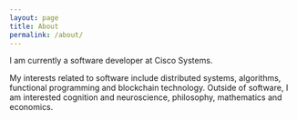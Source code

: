 ```yaml
---
layout: page
title: About
permalink: /about/
---
```

I am currently a software developer at Cisco Systems.

My interests related to software include distributed systems, algorithms, functional programming and blockchain technology. Outside of software, I am interested cognition and neuroscience, philosophy, mathematics and economics.
